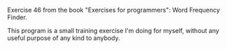 Exercise 46 from the book "Exercises for programmers": Word Frequency Finder.

This program is a small training exercise I'm doing for myself, without any useful purpose of any kind to anybody.
